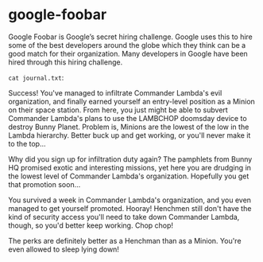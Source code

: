 # google-foobar

Google Foobar is Google’s secret hiring challenge. Google uses this to hire some of the best developers around the globe which they think can be a good match for their organization. Many developers in Google have been hired through this hiring challenge.

```cat journal.txt```:

Success! You've managed to infiltrate Commander Lambda's evil organization, and finally earned yourself an entry-level position as a Minion on their space station. From here, you just might be able to subvert Commander Lambda's plans to use the LAMBCHOP doomsday device to destroy Bunny Planet. Problem is, Minions are the lowest of the low in the Lambda hierarchy. Better buck up and get working, or you'll never make it to the top...

Why did you sign up for infiltration duty again? The pamphlets from Bunny HQ promised exotic and interesting missions, yet here you are drudging in the lowest level of Commander Lambda's organization. Hopefully you get that promotion soon...

You survived a week in Commander Lambda's organization, and you even managed to get yourself promoted. Hooray! Henchmen still don't have the kind of security access you'll need to take down Commander Lambda, though, so you'd better keep working. Chop chop!

The perks are definitely better as a Henchman than as a Minion. You're even allowed to sleep lying down!
